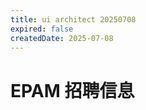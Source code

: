 ```yaml
---
title: ui architect 20250708
expired: false
createdDate: 2025-07-08
---
```


# EPAM 招聘信息

<JobPostingTable job-posting-json-path="epam/data/ui-architect-20250708"/>